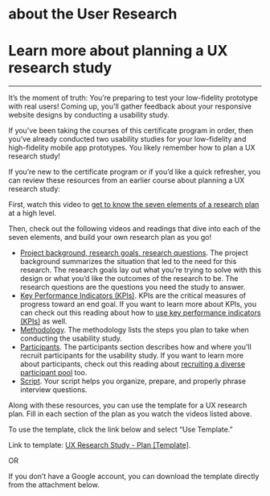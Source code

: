 # about the User Research

# Learn more about planning a UX research study

---

It’s the moment of truth: You’re preparing to test your low-fidelity prototype with real users! Coming up, you'll gather feedback about your responsive website designs by conducting a usability study.

If you’ve been taking the courses of this certificate program in order, then you’ve already conducted two usability studies for your low-fidelity and high-fidelity mobile app prototypes. You likely remember how to plan a UX research study!

If you’re new to the certificate program or if you’d like a quick refresher, you can review these resources from an earlier course about planning a UX research study:

First, watch this video to [get to know the seven elements of a research plan](https://www.coursera.org/learn/conduct-ux-research/lecture/EcQO3/get-to-know-the-seven-elements-of-a-research-plan) at a high level.

Then, check out the following videos and readings that dive into each of the seven elements, and build your own research plan as you go!

- [Project background, research goals, research questions](https://www.coursera.org/learn/conduct-ux-research/lecture/9OB79/start-building-a-research-plan-project-background-research-goals-and-research). The project background summarizes the situation that led to the need for this research. The research goals lay out what you’re trying to solve with this design or what you’d like the outcomes of the research to be. The research questions are the questions you need the study to answer.
- [Key Performance Indicators (KPIs)](https://www.coursera.org/learn/conduct-ux-research/lecture/VjZEd/continue-building-a-research-plan-kpis). KPIs are the critical measures of progress toward an end goal. If you want to learn more about KPIs, you can check out this reading about how to [use key performance indicators (KPIs)](https://www.coursera.org/learn/conduct-ux-research/supplement/yLaQl/learn-more-about-kpis) as well.
- [Methodology](https://www.coursera.org/learn/conduct-ux-research/lecture/GImoc/continue-building-a-research-plan-methodology). The methodology lists the steps you plan to take when conducting the usability study.
- [Participants](https://www.coursera.org/learn/conduct-ux-research/lecture/9b5pa/continue-building-a-research-plan-participants). The participants section describes how and where you'll recruit participants for the usability study. If you want to learn more about participants, check out this reading about [recruiting a diverse participant pool](https://www.coursera.org/learn/conduct-ux-research/supplement/zR75q/recruit-a-diverse-participant-pool) too.
- [Script](https://www.coursera.org/learn/conduct-ux-research/lecture/cmlaI/finish-building-a-research-plan-script). Your script helps you organize, prepare, and properly phrase interview questions.

Along with these resources, you can use the template for a UX research plan. Fill in each section of the plan as you watch the videos listed above.

To use the template, click the link below and select “Use Template.”

Link to template: [UX Research Study - Plan [Template]](https://docs.google.com/document/d/1toX54uaOnCQPPjAb1-a7QPRzpgg1aAt6oezOEjnyjQQ/template/preview).

OR

If you don’t have a Google account, you can download the template directly from the attachment below.